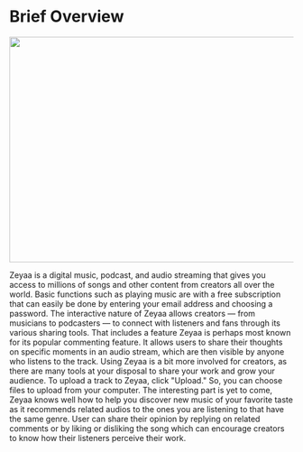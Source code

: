 # Brief Overview
<img src="https://user-images.githubusercontent.com/50046177/189506133-34cfd72d-dba7-4006-80a8-72097f580f14.png" width="600" height="400" />

Zeyaa is a digital music, podcast, and audio streaming that gives you access to millions of songs and other content from creators all over the world. Basic functions such as playing music are with a free subscription that can easily be done by entering your email address and choosing a password. The interactive nature of Zeyaa allows creators — from musicians to podcasters — to connect with listeners and fans through its various sharing tools. That includes a feature Zeyaa is perhaps most known for its popular commenting feature. It allows users to share their thoughts on specific moments in an audio stream, which are then visible by anyone who listens to the track. Using Zeyaa is a bit more involved for creators, as there are many tools at your disposal to share your work and grow your audience. To upload a track to Zeyaa, click "Upload." So, you can choose files to upload from your computer. The interesting part is yet to come, Zeyaa knows well how to help you discover new music of your favorite taste as it recommends related audios to the ones you are listening to that have the same genre. User can share their opinion by replying on related comments or by liking or disliking the song which can encourage creators to know how their listeners perceive their work.

